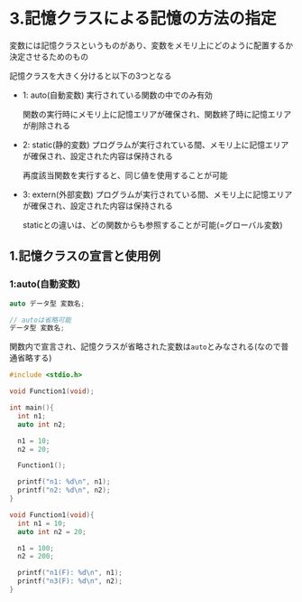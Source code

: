 # 3.記憶クラスによる記憶の方法の指定
変数には記憶クラスというものがあり、変数をメモリ上にどのように配置するか決定させるためのもの

記憶クラスを大きく分けると以下の3つとなる
- 1: auto(自動変数)
  実行されている関数の中でのみ有効

  関数の実行時にメモリ上に記憶エリアが確保され、関数終了時に記憶エリアが削除される

- 2: static(静的変数)
  プログラムが実行されている間、メモリ上に記憶エリアが確保され、設定された内容は保持される

  再度該当関数を実行すると、同じ値を使用することが可能

- 3: extern(外部変数)
  プログラムが実行されている間、メモリ上に記憶エリアが確保され、設定された内容は保持される

  staticとの違いは、どの関数からも参照することが可能(=グローバル変数)

## 1.記憶クラスの宣言と使用例

### 1:auto(自動変数)
```c
auto データ型 変数名;

// autoは省略可能
データ型 変数名;
```
関数内で宣言され、記憶クラスが省略された変数は`auto`とみなされる(なので普通省略する)
```c
#include <stdio.h>

void Function1(void);

int main(){
  int n1;
  auto int n2;

  n1 = 10;
  n2 = 20;

  Function1();

  printf("n1: %d\n", n1);
  printf("n2: %d\n", n2);
}

void Function1(void){
  int n1 = 10;
  auto int n2 = 20;

  n1 = 100;
  n2 = 200;

  printf("n1(F): %d\n", n1);
  printf("n3(F): %d\n", n2);
}
```

